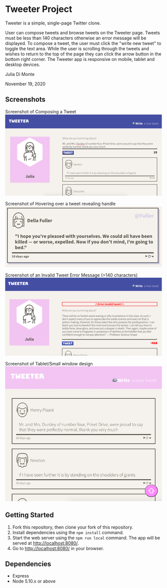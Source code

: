 # Tweeter Project

Tweeter is a simple, single-page Twitter clone.

User can compose tweets and browse tweets on the Tweeter page. Tweets must be less than 140 characters otherwise an error message will be displayed. To compose a tweet, the user must click the "write new tweet" to toggle the text area. While the user is scrolling through the tweets and wishes to return to the top of the page they can click the arrow button in the bottom right corner. The Tweeter app is responsive on mobile, tablet and desktop devices.

Julia Di Monte

November 19, 2020

## Screenshots

Screenshot of Composing a Tweet
!["Screenshot of Composing a Tweet"](https://github.com/dimontejulia/tweeter/blob/master/docs/composeTweet.png)

Screenshot of Hovering over a tweet revealing handle
!["Screenshot of Hovering over a tweet revealing handle"](https://github.com/dimontejulia/tweeter/blob/master/docs/hoverTweet.png)

Screenshot of an Invalid Tweet Error Message (>140 characters)
!["Screenshot of an Invalid Tweet Error Message (>140 characters)"](https://github.com/dimontejulia/tweeter/blob/master/docs/invalidTweet.png)

Screenshot of Tablet/Small window design
!["Screenshot of Tablet/Small window design"](https://github.com/dimontejulia/tweeter/blob/master/docs/tabletView.png)

## Getting Started

1. Fork this repository, then clone your fork of this repository.
2. Install dependencies using the `npm install` command.
3. Start the web server using the `npm run local` command. The app will be served at <http://localhost:8080/>.
4. Go to <http://localhost:8080/> in your browser.

## Dependencies

- Express
- Node 5.10.x or above
